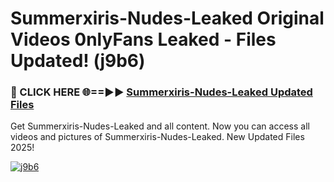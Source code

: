 # Summerxiris-Nudes-Leaked Original Videos 0nlyFans Leaked - Files Updated! (j9b6)

<h3>🔴 CLICK HERE 🌐==►► <a href="https://tinyurl.com/4mcuefdz" rel="nofollow">Summerxiris-Nudes-Leaked Updated Files</a></h3>

Get Summerxiris-Nudes-Leaked and all content. Now you can access all videos and pictures of Summerxiris-Nudes-Leaked. New Updated Files 2025!

[![j9b6](https://i.imgur.com/StAQSOY.gif)](https://tinyurl.com/4mcuefdz)
